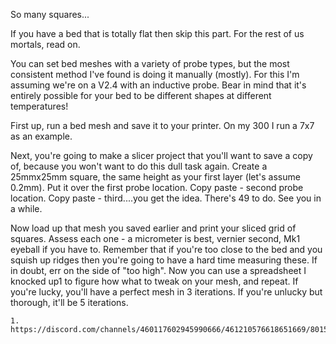 So many squares...

If you have a bed that is totally flat then skip this part. For the rest of us mortals, read on.

You can set bed meshes with a variety of probe types, but the most consistent method I've found is doing it manually (mostly). For this I'm assuming we're on a V2.4 with an inductive probe. Bear in mind that it's entirely possible for your bed to be different shapes at different temperatures!

First up, run a bed mesh and save it to your printer. On my 300 I run a 7x7 as an example.

Next, you're going to make a slicer project that you'll want to save a copy of, because you won't want to do this dull task again. Create a 25mmx25mm square, the same height as your first layer (let's assume 0.2mm). Put it over the first probe location. Copy paste - second probe location. Copy paste - third....you get the idea. There's 49 to do. See you in a while.

Now load up that mesh you saved earlier and print your sliced grid of squares. Assess each one - a micrometer is best, vernier second, Mk1 eyeball if you have to. Remember that if you're too close to the bed and you squish up ridges then you're going to have a hard time measuring these. If in doubt, err on the side of "too high". Now you can use a spreadsheet I knocked up1 to figure how what to tweak on your mesh, and repeat. If you're lucky, you'll have a perfect mesh in 3 iterations. If you're unlucky but thorough, it'll be 5 iterations. 



	1. https://discord.com/channels/460117602945990666/461210576618651669/801559330214248468

